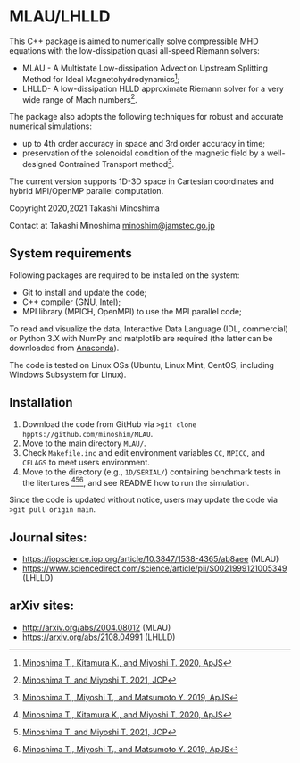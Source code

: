 # MLAU/LHLLD
This C++ package is aimed to numerically solve compressible MHD equations with the low-dissipation quasi all-speed Riemann solvers:
- MLAU - A Multistate Low-dissipation Advection Upstream Splitting Method for Ideal Magnetohydrodynamics[^1];
- LHLLD- A low-dissipation HLLD approximate Riemann solver for a very wide range of Mach numbers[^2].

The package also adopts the following techniques for robust and accurate numerical simulations:
- up to 4th order accuracy in space and 3rd order accuracy in time;
- preservation of the solenoidal condition of the magnetic field by a well-designed Contrained Transport method[^3].

The current version supports 1D-3D space in Cartesian coordinates and hybrid MPI/OpenMP parallel computation.
 
Copyright 2020,2021 Takashi Minoshima

Contact at Takashi Minoshima <minoshim@jamstec.go.jp>

## System requirements
Following packages are required to be installed on the system:
- Git to install and update the code;
- C++ compiler (GNU, Intel);
- MPI library (MPICH, OpenMPI) to use the MPI parallel code;

To read and visualize the data, Interactive Data Language (IDL, commercial) or Python 3.X with NumPy and matplotlib are required (the latter can be downloaded from [Anaconda](https://www.anaconda.com/products/distribution)).

The code is tested on Linux OSs (Ubuntu, Linux Mint, CentOS, including Windows Subsystem for Linux).

## Installation
1. Download the code from GitHub via `>git clone hppts://github.com/minoshim/MLAU`.
2. Move to the main directory `MLAU/`.
3. Check `Makefile.inc` and edit environment variables `CC`, `MPICC`, and `CFLAGS` to meet users environment.
4. Move to the directory (e.g., `1D/SERIAL/`) containing benchmark tests in the litertures [^1][^2][^3], and see README how to run the simulation.

Since the code is updated without notice, users may update the code via `>git pull origin main`.

## Journal sites:
- https://iopscience.iop.org/article/10.3847/1538-4365/ab8aee (MLAU)
- https://www.sciencedirect.com/science/article/pii/S0021999121005349 (LHLLD)

## arXiv sites:
- http://arxiv.org/abs/2004.08012 (MLAU)
- https://arxiv.org/abs/2108.04991 (LHLLD)

[^1]: [Minoshima T., Kitamura K., and Miyoshi T. 2020, ApJS](https://iopscience.iop.org/article/10.3847/1538-4365/ab8aee/meta)
[^2]: [Minoshima T. and Miyoshi T. 2021, JCP](https://www.sciencedirect.com/science/article/pii/S0021999121005349)
[^3]: [Minoshima T., Miyoshi T., and Matsumoto Y. 2019, ApJS](https://iopscience.iop.org/article/10.3847/1538-4365/ab1a36/meta)
